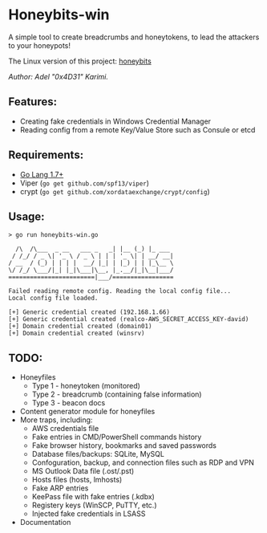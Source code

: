# Honeybits-win
A simple tool to create breadcrumbs and honeytokens, to lead the attackers to your honeypots!

The Linux version of this project: [honeybits](https://github.com/0x4D31/honeybits)

_Author: Adel "0x4D31" Karimi._

## Features:
* Creating fake credentials in Windows Credential Manager
* Reading config from a remote Key/Value Store such as Consule or etcd

## Requirements:
* [Go Lang 1.7+](https://golang.org/dl/)
* Viper (```go get github.com/spf13/viper```)
* crypt (```go get github.com/xordataexchange/crypt/config```)

## Usage:
```
> go run honeybits-win.go

  /\  /\___  _ __   ___ _   _| |__ (_) |_ ___
 / /_/ / _ \| '_ \ / _ \ | | | '_ \| | __/ __|
/ __  / (_) | | | |  __/ |_| | |_) | | |_\__ \
\/ /_/ \___/|_| |_|\___|\__, |_.__/|_|\__|___/
========================|___/=================

Failed reading remote config. Reading the local config file...
Local config file loaded.

[+] Generic credential created (192.168.1.66)
[+] Generic credential created (realco-AWS_SECRET_ACCESS_KEY-david)
[+] Domain credential created (domain01)
[+] Domain credential created (winsrv)
```

## TODO:
* Honeyfiles
  + Type 1 - honeytoken (monitored)
  + Type 2 - breadcrumb (containing false information)
  + Type 3 - beacon docs
* Content generator module for honeyfiles
* More traps, including:
  + AWS credentials file
  + Fake entries in CMD/PowerShell commands history
  + Fake browser history, bookmarks and saved passwords
  + Database files/backups: SQLite, MySQL
  + Confoguration, backup, and connection files such as RDP and VPN
  + MS Outlook Data file (.ost/.pst)
  + Hosts files (hosts, lmhosts)
  + Fake ARP entries
  + KeePass file with fake entries (.kdbx)
  + Registery keys (WinSCP, PuTTY, etc.)
  + Injected fake credentials in LSASS
* Documentation